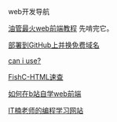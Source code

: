 web开发导航

[油管最火web前端教程](https://www.bilibili.com/video/BV17b41137yx?p=9)
先啃完它。

[部署到GitHub上并换免费域名](https://www.bilibili.com/video/BV1sT4y1c73T/?spm_id_from=333.788.recommend_more_video.0)

[can i use?](https://caniuse.com/)

[FishC-HTML速查](https://man.ilovefishc.com/html5/)

[如何在b站自学web前端](obsidian://open?vault=CODE%20NOTE&file=Web%2F%E5%A6%82%E4%BD%95%E5%9C%A8b%E7%AB%99%E8%87%AA%E5%AD%A6web%E5%89%8D%E7%AB%AF)

[IT楠老师的编程学习网站](https://www.itnanls.cn/)